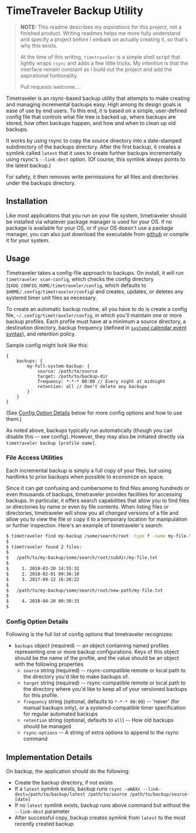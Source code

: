 TimeTraveler Backup Utility
========================================================

>
> **NOTE:** This readme describes my _aspirations_ for this project, not a finished product. Writing readmes helps me more fully understand and specify a project before I embark on actually creating it, so that's why this exists.
>
> At the time of this writing, `timetraveler` is a simple shell script that lightly wraps `rsync` and adds a few little tricks. My intention is that the interface remain constant as I build out the project and add the aspirational funtionality.
>
> Pull requests welcome....
>

Timetraveler is an rsync-based backup utility that attempts to make creating and managing incremental backups easy. High among its design goals is ease of use by end users. To this end, it is based on a simple, user-defined config file that controls what file tree is backed up, where backups are stored, how often backups happen, and how and when to clean up old backups.

It works by using rsync to copy the source directory into a date-stamped subdirectory of the backups directory. After the first backup, it creates a symlink called `latest` that it uses to create further backups incrementally using rsync's `--link-dest` option. (Of course, this symlink always points to the latest backup.)

For safety, it then removes write permissions for all files and directories under the backups directory.


## Installation

Like most applications that you run on your file system, timetraveler should be installed via whatever package manager is used for your OS. If no package is available for your OS, or if your OS doesn't use a package manager, you can also just download the executable from [github](https://github.com/kael-shipman/timetraveler/releases) or compile it for your system.


## Usage

Timetraveler takes a config-file approach to backups. On install, it will run `timetraveler scan-config`, which checks the config directory (`$XDG_CONFIG_HOME/timetraveler/config`, which defaults to `$HOME/.config/timetraveler/config`) and creates, updates, or deletes any systemd timer unit files as necessary.

To create an automatic backup routine, all you have to do is create a config file, `~/.config/timetraveler/config`, in which you'll maintain one or more backup profiles. Each profile must have at a minimum a source directory, a destination directory, backup frequency (defined in [`systemd` calendar event syntax](https://wiki.archlinux.org/index.php/Systemd/Timers)), and retention policy.

Sample config might look like this:

```hjson
{
    backups: {
        my-full-system-backup: {
            source: /path/to/source
            target: /path/to/backup-dir
            frequency: *-*-* 00:00 // Every night at midnight
            retention: all // Don't delete any backups
        }
    }
}
```

(See [Config Option Details](#config-option-details) below for more config options and how to use them.)

As noted above, backups typically run automatically (though you can disable this -- see config). However, they may also be initiated directly via `timetraveler backup [profile name]`.

### File Access Utilities

Each incremental backup is simply a full copy of your files, but using hardlinks to prior backups when possible to economize on space.

Since it can get confusing and cumbersome to find files among hundreds or even thousands of backups, timetraveler provides facilities for accessing backups. In particular, it offers search capabilities that allow you to find files or directories by name or even by file contents. When listing files or directories, timetraveler will show you all _changed_ versions of a file and allow you to view the file or copy it to a temporary location for manipulation or further inspection. Here's an example of timetraveler's search:

```sh
$ timetraveler find my-backup /some/search/root -type f -name my-file.txt
$
$ timetraveler found 2 files:
$
$   /path/to/my-backup/some/search/root/subdir/my-file.txt
$
$     1. 2018-03-20 14:55:32
$     2. 2018-02-01 09:36:10
$     3. 2017-09-12 16:20:22
$
$   /path/to/my-backup/some/search/root/new-path/my-file.txt
$
$     4. 2018-04-20 00:30:33
$
```

### Config Option Details

Following is the full list of config options that timetraveler recognizes:

* `backups` object (required) -- an object containing named profiles representing one or more backup configurations. Keys of this object should be the name of the profile, and the value should be an object with the following properties
    * `source` string (required) -- rsync-compatible remote or local path to the directory you'd like to make backups of.
    * `target` string (required) -- rsync-compatible remote or local path to the directory where you'd like to keep all of your versioned backups for this profile.
    * `frequency` string (optional, defaults to `*-*-* 00:00`) -- 'never' (for manual backups only), or a systemd-compatible timer specification for regular automated backups
    * `retention` string (optional, defaults to `all`) -- How old backups should be managed
    * `rsync-options` -- A string of extra options to append to the rsync command


## Implementation Details

On backup, the application should do the following:

* Create the backup directory, if not exists
* If a `latest` symlink exists, backup runs `rsync -aHAXx --link-dest=/path/to/backup/latest /path/to/source /path/to/backup/source-[date]`
* If no `latest` symlink exists, backup runs above command but without the `--link-dest` parameter
* After successful copy, backup creates symlink from `latest` to the most recently created backup


